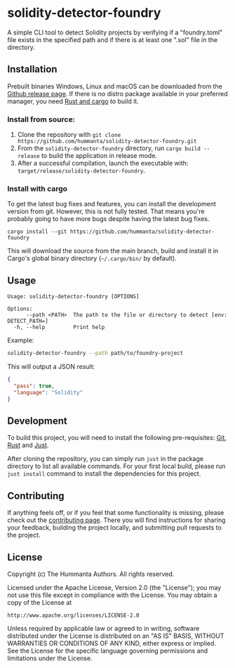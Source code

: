 # solidity-detector-foundry

A simple CLI tool to detect Solidity projects by verifying if a "foundry.toml"
file exists in the specified path and if there is at least one ".sol" file in
the directory.

## Installation

Prebuilt binaries Windows, Linux and macOS can be downloaded from the [Github
release
page](https://github.com/hummanta/solidity-detector-foundry/releases/latest). If
there is no distro package available in your preferred manager, you need [Rust
and cargo](https://www.rust-lang.org/tools/install) to build it.

### Install from source:

1. Clone the repository with `git clone
   https://github.com/hummanta/solidity-detector-foundry.git`
2. From the `solidity-detector-foundry` directory, run `cargo build --release` to
   build the application in release mode.
3. After a successful compilation, launch the executable with:
   `target/release/solidity-detector-foundry`.

### Install with cargo

To get the latest bug fixes and features, you can install the development
version from git. However, this is not fully tested. That means you're probably
going to have more bugs despite having the latest bug fixes.

```
cargo install --git https://github.com/hummanta/solidity-detector-foundry
```

This will download the source from the main branch, build and install it in
Cargo's global binary directory (`~/.cargo/bin/` by default).

## Usage

```text
Usage: solidity-detector-foundry [OPTIONS]

Options:
      --path <PATH>  The path to the file or directory to detect [env: DETECT_PATH=]
  -h, --help         Print help
```

Example:

```bash
solidity-detector-foundry --path path/to/foundry-project
```

This will output a JSON result:

```json
{
  "pass": true,
  "language": "Solidity"
}
```

## Development

To build this project, you will need to install the following pre-requisites:
[Git](https://git-scm.com/downloads),
[Rust](https://www.rust-lang.org/tools/install) and
[Just](https://github.com/casey/just).

After cloning the repository, you can simply run `just` in the package directory
to list all available commands. For your first local build, please run `just
install` command to install the dependencies for this project.

## Contributing

If anything feels off, or if you feel that some functionality is missing, please
check out the [contributing page](CONTRIBUTING.md). There you will find
instructions for sharing your feedback, building the project locally, and
submitting pull requests to the project.

## License

Copyright (c) The Hummanta Authors. All rights reserved.

Licensed under the Apache License, Version 2.0 (the "License");
you may not use this file except in compliance with the License.
You may obtain a copy of the License at

    http://www.apache.org/licenses/LICENSE-2.0

Unless required by applicable law or agreed to in writing, software
distributed under the License is distributed on an "AS IS" BASIS,
WITHOUT WARRANTIES OR CONDITIONS OF ANY KIND, either express or implied.
See the License for the specific language governing permissions and
limitations under the License.
